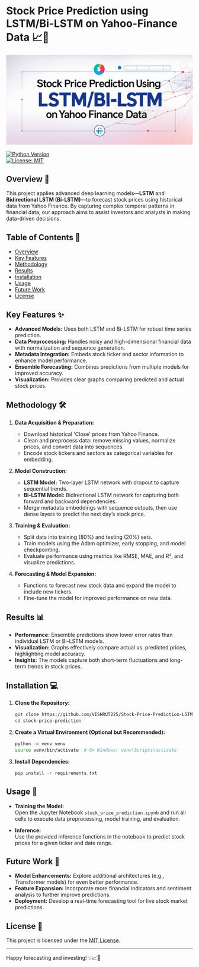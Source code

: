 # Stock Price Prediction using LSTM/Bi-LSTM on Yahoo-Finance Data 📈🤖

![](images/lstm-bilstm.jpg)

[![Python Version](https://img.shields.io/badge/python-3.8+-blue.svg)](https://www.python.org/)  
[![License: MIT](https://img.shields.io/badge/License-MIT-yellow.svg)](LICENSE)

## Overview 🚀  
This project applies advanced deep learning models—**LSTM** and **Bidirectional LSTM (Bi-LSTM)**—to forecast stock prices using historical data from Yahoo Finance. By capturing complex temporal patterns in financial data, our approach aims to assist investors and analysts in making data-driven decisions.

## Table of Contents 💑  
- [Overview](#overview-🚀)  
- [Key Features](#key-features-✨)  
- [Methodology](#methodology-🛠️)  
- [Results](#results-📊)  
- [Installation](#installation-💻)  
- [Usage](#usage-🚀)  
- [Future Work](#future-work-🔮)  
- [License](#license-📝)

## Key Features ✨  
- **Advanced Models:** Uses both LSTM and Bi-LSTM for robust time series prediction.  
- **Data Preprocessing:** Handles noisy and high-dimensional financial data with normalization and sequence generation.  
- **Metadata Integration:** Embeds stock ticker and sector information to enhance model performance.  
- **Ensemble Forecasting:** Combines predictions from multiple models for improved accuracy.  
- **Visualization:** Provides clear graphs comparing predicted and actual stock prices.

## Methodology 🛠️  
1. **Data Acquisition & Preparation:**  
   - Download historical 'Close' prices from Yahoo Finance.  
   - Clean and preprocess data: remove missing values, normalize prices, and convert data into sequences.  
   - Encode stock tickers and sectors as categorical variables for embedding.

2. **Model Construction:**  
   - **LSTM Model:** Two-layer LSTM network with dropout to capture sequential trends.  
   - **Bi-LSTM Model:** Bidirectional LSTM network for capturing both forward and backward dependencies.  
   - Merge metadata embeddings with sequence outputs, then use dense layers to predict the next day’s stock price.

3. **Training & Evaluation:**  
   - Split data into training (80%) and testing (20%) sets.  
   - Train models using the Adam optimizer, early stopping, and model checkpointing.  
   - Evaluate performance using metrics like RMSE, MAE, and R², and visualize predictions.

4. **Forecasting & Model Expansion:**  
   - Functions to forecast new stock data and expand the model to include new tickers.  
   - Fine-tune the model for improved performance on new data.

## Results 📊  
- **Performance:** Ensemble predictions show lower error rates than individual LSTM or Bi-LSTM models.  
- **Visualization:** Graphs effectively compare actual vs. predicted prices, highlighting model accuracy.  
- **Insights:** The models capture both short-term fluctuations and long-term trends in stock prices.

## Installation 💻  
1. **Clone the Repository:**  
   ```bash
   git clone https://github.com/VISHRUT225/Stock-Price-Prediction-LSTM-BiLSTM.git
   cd stock-price-prediction
   ```

2. **Create a Virtual Environment (Optional but Recommended):**  
   ```bash
   python -m venv venv
   source venv/bin/activate  # On Windows: venv\Scripts\activate
   ```

3. **Install Dependencies:**  
   ```bash
   pip install -r requirements.txt
   ```

## Usage 🚀  
- **Training the Model:**  
  Open the Jupyter Notebook `stock_price_prediction.ipynb` and run all cells to execute data preprocessing, model training, and evaluation.
  
- **Inference:**  
  Use the provided inference functions in the notebook to predict stock prices for a given ticker and date range.

## Future Work 🔮  
- **Model Enhancements:** Explore additional architectures (e.g., Transformer models) for even better performance.  
- **Feature Expansion:** Incorporate more financial indicators and sentiment analysis to further improve predictions.  
- **Deployment:** Develop a real-time forecasting tool for live stock market predictions.

## License 📝  
This project is licensed under the [MIT License](LICENSE).

---

Happy forecasting and investing! 💡📈🤖

